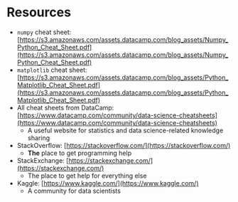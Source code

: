 # Resources
* `numpy` cheat sheet: [https://s3.amazonaws.com/assets.datacamp.com/blog_assets/Numpy_Python_Cheat_Sheet.pdf](https://s3.amazonaws.com/assets.datacamp.com/blog_assets/Numpy_Python_Cheat_Sheet.pdf)
* `matplotlib` cheat sheet: [https://s3.amazonaws.com/assets.datacamp.com/blog_assets/Python_Matplotlib_Cheat_Sheet.pdf](https://s3.amazonaws.com/assets.datacamp.com/blog_assets/Python_Matplotlib_Cheat_Sheet.pdf)
* All cheat sheets from DataCamp: [https://www.datacamp.com/community/data-science-cheatsheets](https://www.datacamp.com/community/data-science-cheatsheets)
	* A useful website for statistics and data science-related knowledge sharing
* StackOverflow: [https://stackoverflow.com/](https://stackoverflow.com/)
	* **The** place to get programming help
* StackExchange: [https://stackexchange.com/](https://stackexchange.com/)
	* The place to get help for everything else
* Kaggle: [https://www.kaggle.com/](https://www.kaggle.com/)
	* A community for data scientists